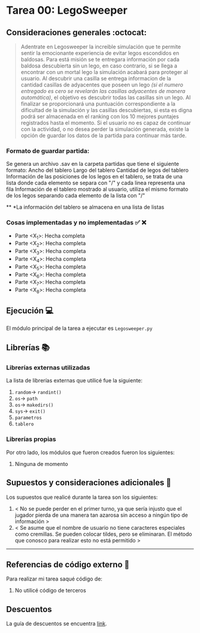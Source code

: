﻿# Tarea 00: LegoSweeper

## Consideraciones generales :octocat:

> Adentrate en Legosweeper la increible simulación que te permite sentir la emocionante experiencia de evitar 
> legos escondidos en baldosas. Para está misión se te entregara información por cada baldosa descubierta sin
> un lego, en caso contrario, si se llega a encontrar con un mortal lego la simulación acabará para proteger
> al usuario. Al descubrir una casilla se entrega informacion de la cantidad casillas de adyacentes que poseen
> un lego *(si el numero entregado es cero se revelarán las casillas adyacentes de manera automática)*, el
> objetivo es descubrir todas las casillas sin un lego. Al finalizar se proporcionará una puntuación
> correspondiente a la dificultad de la simulación y las casillas descubiertas, si esta es digna podrá ser
> almacenada en el ranking con los 10 mejores puntajes registrados hasta el momento.
> Si el usuario no es capaz de continuar con la actividad, o no desea perder la simulación generada, existe
> la opción de guardar los datos de la partida para continuar más tarde.

### Formato de guardar partida:

Se genera un archivo .sav en la carpeta partidas que tiene el siguiente formato:
Ancho del tablero
Largo del tablero
Cantidad de legos del tablero
Información de las posiciones de los legos en el tablero, se trata de una lista donde cada elemento se separa con "/" y cada linea representa una fila
Información de el tablero mostrado al usuario, utiliza el mismo formato de los legos separando cada elemento de la lista con "/"

** *La información del tablero se almacena en una lista de listas
### Cosas implementadas y no implementadas :white_check_mark: :x:

* Parte <X<sub>1</sub>>: Hecha completa
* Parte <X<sub>2</sub>>: Hecha completa
* Parte <X<sub>3</sub>>: Hecha completa
* Parte <X<sub>4</sub>>: Hecha completa
* Parte <X<sub>5</sub>>: Hecha completa
* Parte <X<sub>6</sub>>: Hecha completa
* Parte <X<sub>7</sub>>: Hecha completa
* Parte <X<sub>8</sub>>: Hecha completa

## Ejecución :computer:
El módulo principal de la tarea a ejecutar es  ```Legosweeper.py```


## Librerías :books:
### Librerías externas utilizadas
La lista de librerías externas que utilicé fue la siguiente:

1. ```random```-> ```randint()```
2. ```os```-> ```path```
3. ```os```-> ```makedirs()```
4. ```sys```-> ```exit()```
5. ```parametros```
6. ```tablero```

### Librerías propias
Por otro lado, los módulos que fueron creados fueron los siguientes:

1. Ninguna de momento

## Supuestos y consideraciones adicionales :thinking:
Los supuestos que realicé durante la tarea son los siguientes:

1. < No se puede perder en el primer turno, ya que sería injusto que el jugador pierda de una manera tan azarosa sin acceso a ningún tipo de información > 
2. < Se asume que el nombre de usuario no tiene caracteres especiales como cremillas. Se pueden colocar tildes, pero se eliminaran. El método que conosco para realizar esto no está permitido >

-------
## Referencias de código externo :book:

Para realizar mi tarea saqué código de:
1. No utilicé código de terceros



## Descuentos
La guía de descuentos se encuentra [link](https://github.com/IIC2233/syllabus/blob/master/Tareas/Descuentos.md).